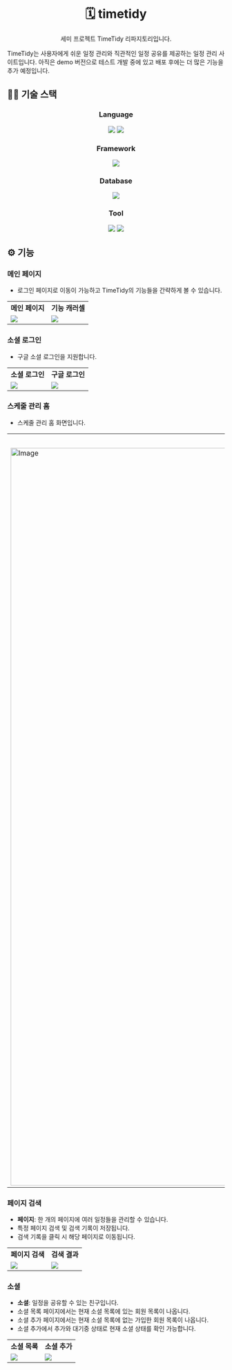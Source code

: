 <h1 align="center">🗓 timetidy</h1>
<p align="center">세미 프로젝트 TimeTidy 리파지토리입니다.</p>

TimeTidy는 사용자에게 쉬운 일정 관리와 직관적인 일정 공유를 제공하는 일정 관리 사이트입니다. 아직은 demo 버전으로 테스트 개발 중에 있고 배포 후에는 더 많은 기능을 추가 예정입니다.

## 👨‍💻 기술 스택
<h3 align="center">Language</h3>
<div align=center>
  <img src="https://img.shields.io/badge/java-007396?style=for-the-badge&logo=java&logoColor=white"> 
  <img src="https://img.shields.io/badge/javascript-F7DF1E?style=for-the-badge&logo=javascript&logoColor=black"> 
</div>

<h3 align="center">Framework</h3>
<div align=center>
  <img src="https://img.shields.io/badge/spring-6DB33F?style=for-the-badge&logo=spring&logoColor=white"> 
</div>

<h3 align="center">Database</h3>
<div align=center>
  <img src="https://img.shields.io/badge/oracle-F80000?style=for-the-badge&logo=oracle&logoColor=white">
</div>

<h3 align="center">Tool</h3>
<div align=center>
  <img src="https://img.shields.io/badge/DBeaver-1E73B6?style=for-the-badge&logo=DBeaver&logoColor=white">
  <img src="https://img.shields.io/badge/Sts4-6DB33F?style=for-the-badge&logo=spring&logoColor=white"> 
</div>

## ⚙ 기능
### 메인 페이지
- 로그인 페이지로 이동이 가능하고 TimeTidy의 기능들을 간략하게 볼 수 있습니다.
<table align="center">
<tbody>
<tr>
  <td align="center">
    <strong>메인 페이지</strong>
  </td>
  <td align="center">
    <strong>기능 캐러셀</strong>
  </td>  
</tr>
<tr>
  <td>
   <img src="https://github.com/user-attachments/assets/4d4bc6ba-03a0-44e4-aedb-303ee779927e">
  </td>
  <td>
   <img src="https://github.com/user-attachments/assets/45504872-906e-4ea6-924c-df61149b11dd">
  </td>
</tr>
</tbody>
</table>

### 소셜 로그인
- 구글 소셜 로그인을 지원합니다.
<table align="center">
<tbody>
<tr>
  <td align="center">
    <strong>소셜 로그인</strong>
  </td>
  <td align="center">
    <strong>구글 로그인</strong>
  </td>  
</tr>
<tr>
  <td>
   <img src="https://github.com/user-attachments/assets/cb14f661-0d02-4ab8-917e-6dabb636e4b8">
  </td>
  <td>
   <img src="https://github.com/user-attachments/assets/655bb968-f88b-44a9-9e45-ae26a0cc7629">
  </td>
</tr>
</tbody>
</table>

### 스케줄 관리 홈
- 스케줄 관리 홈 화면입니다.
<table align="center">
<tbody>
<tr>
  <td align="center">
    <strong>스케줄 관리 홈</strong>
  </td>
</tr>
<tr>
  <td>
   <img width="1710" alt="Image" src="https://github.com/user-attachments/assets/70d0c0e3-f2c0-4413-8dcc-9340f216a46d" />
  </td>
</tr>
</tbody>
</table>

### 페이지 검색
- **페이지**: 한 개의 페이지에 여러 일정들을 관리할 수 있습니다.
- 특정 페이지 검색 및 검색 기록이 저장됩니다.
- 검색 기록을 클릭 시 해당 페이지로 이동됩니다.
<table align="center">
<tbody>
<tr>
  <td align="center">
    <strong>페이지 검색</strong>
  </td>
  <td align="center">
    <strong>검색 결과</strong>
  </td>
</tr>
<tr>
  <td>
   <img src="https://github.com/user-attachments/assets/4a695065-4ad7-495c-b427-6d0dd1b9704f">
  </td>
  <td>
   <img src="https://github.com/user-attachments/assets/86acbe5b-a122-4efb-b699-61924b19b8b0">
  </td>
</tr>
</tbody>
</table>

### 소셜
- **소셜**: 일정을 공유할 수 있는 친구입니다.
- 소셜 목록 페이지에서는 현재 소셜 목록에 있는 회원 목록이 나옵니다.
- 소셜 추가 페이지에서는 현재 소셜 목록에 없는 가입한 회원 목록이 나옵니다.
- 소셜 추가에서 추가와 대기중 상태로 현재 소셜 상태를 확인 가능합니다.
<table align="center">
<tbody>
<tr>
  <td align="center">
    <strong>소셜 목록</strong>
  </td>
  <td align="center">
    <strong>소셜 추가</strong>
  </td>
</tr>
<tr>
  <td>
   <img src="https://github.com/user-attachments/assets/c5fd2ef2-7623-440c-97f1-41d68cea9750">
  </td>
  <td>
   <img src="https://github.com/user-attachments/assets/029320be-5554-467b-879d-3be0ecca6cb5">
  </td>
</tr>
</tbody>
</table>
